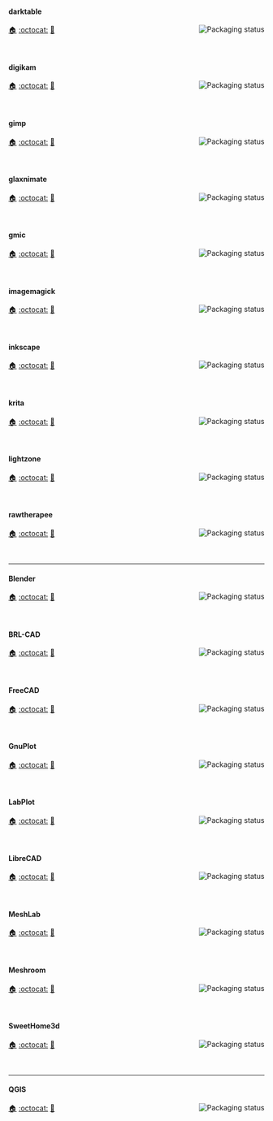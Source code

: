 
#### darktable
<a href="https://repology.org/project/darktable/versions">
    <img src="https://repology.org/badge/vertical-allrepos/darktable.svg?columns=3&header=darktable&exclude_unsupported=1" alt="Packaging status" align="right">
</a>

[:house:](https://darktable.org) [:octocat:](https://github.com/darktable-org/darktable) [:bookmark:](https://github.com/darktable-org/darktable/blob/master/RELEASE_NOTES.md)

<br clear="right"/>

#### digikam
<a href="https://repology.org/project/digikam/versions">
    <img src="https://repology.org/badge/vertical-allrepos/digikam.svg?columns=3&header=digikam&exclude_unsupported=1" alt="Packaging status" align="right">
</a>

[:house:](https://digikam.org/) [:octocat:](https://invent.kde.org/graphics/digikam) [:bookmark:](https://invent.kde.org/graphics/digikam/-/tree/master/project)

<br clear="right"/>

#### gimp
<a href="https://repology.org/project/gimp/versions">
    <img src="https://repology.org/badge/vertical-allrepos/gimp.svg?columns=3&header=gimp&exclude_unsupported=1" alt="Packaging status" align="right">
</a>

[:house:](https://gimp.org) [:octocat:](https://gitlab.gnome.org/GNOME/gimp) [:bookmark:](https://gitlab.gnome.org/GNOME/gimp/-/blob/master/NEWS?ref_type=heads)

<br clear="right"/>

#### glaxnimate
<a href="https://repology.org/project/glaxnimate/versions">
    <img src="https://repology.org/badge/vertical-allrepos/glaxnimate.svg?columns=3&header=glaxnimate&exclude_unsupported=1" alt="Packaging status" align="right">
</a>

[:house:](https://glaxnimate.mattbas.org/) [:octocat:](https://gitlab.com/mattbas/glaxnimate) [:bookmark:](https://gitlab.com/mattbas/glaxnimate/-/releases)

<br clear="right"/>

#### gmic
<a href="https://repology.org/project/gmic/versions">
    <img src="https://repology.org/badge/vertical-allrepos/gmic.svg?columns=3&header=gmic&exclude_unsupported=1" alt="Packaging status" align="right">
</a>

[:house:](https://gmic.eu) [:octocat:](https://github.com/GreycLab/gmic) [:bookmark:](https://discuss.pixls.us/tag/changelog)

<br clear="right"/>

#### imagemagick
<a href="https://repology.org/project/imagemagick/versions">
    <img src="https://repology.org/badge/vertical-allrepos/imagemagick.svg?columns=3&header=imagemagick&exclude_unsupported=1" alt="Packaging status" align="right">
</a>

[:house:](https://imagemagick.org/) [:octocat:](https://github.com/ImageMagick/ImageMagick) [:bookmark:](https://github.com/ImageMagick/Website/blob/main/ChangeLog.md)

<br clear="right"/>

#### inkscape
<a href="https://repology.org/project/inkscape/versions">
    <img src="https://repology.org/badge/vertical-allrepos/inkscape.svg?columns=3&header=inkscape&exclude_unsupported=1" alt="Packaging status" align="right">
</a>

[:house:](https://inkscape.org) [:octocat:](https://gitlab.com/inkscape/inkscape) [:bookmark:](https://gitlab.com/inkscape/inkscape/-/releases)

<br clear="right"/>

#### krita
<a href="https://repology.org/project/krita/versions">
    <img src="https://repology.org/badge/vertical-allrepos/krita.svg?columns=3&header=krita&exclude_unsupported=1" alt="Packaging status" align="right">
</a>

[:house:](https://krita.org) [:octocat:](https://invent.kde.org/graphics/krita) [:bookmark:](https://krita.org/en/about/krita-releases-overview/)

<br clear="right"/>

#### lightzone
<a href="https://repology.org/project/lightzone/versions">
    <img src="https://repology.org/badge/vertical-allrepos/lightzone.svg?columns=3&header=lightzone&exclude_unsupported=1" alt="Packaging status" align="right">
</a>

[:house:](https://github.com/ktgw0316/LightZone) [:octocat:](https://github.com/ktgw0316/LightZone) [:bookmark:](https://github.com/ktgw0316/LightZone/releases/latest)

<br clear="right"/>

#### rawtherapee
<a href="https://repology.org/project/rawtherapee/versions">
    <img src="https://repology.org/badge/vertical-allrepos/rawtherapee.svg?columns=3&header=rawtherapee&exclude_unsupported=1" alt="Packaging status" align="right">
</a>

[:house:](https://rawtherapee.com) [:octocat:](https://github.com/Beep6581/RawTherapee) [:bookmark:](https://github.com/Beep6581/RawTherapee/blob/dev/RELEASE_NOTES.txt)

<br clear="right"/>


----

#### Blender
<a href="https://repology.org/project/blender/versions">
    <img src="https://repology.org/badge/vertical-allrepos/blender.svg?columns=3&header=Blender&exclude_unsupported=1" alt="Packaging status" align="right">
</a>

[:house:](https://blender.org) [:octocat:](https://projects.blender.org/blender/blender) [:bookmark:](https://www.blender.org/download/releases/)

<br clear="right"/>

#### BRL-CAD
<a href="https://repology.org/project/brlcad/versions">
    <img src="https://repology.org/badge/vertical-allrepos/brlcad.svg?columns=3&header=BRL-CAD&exclude_unsupported=1" alt="Packaging status" align="right">
</a>

[:house:](https://brlcad.org) [:octocat:](https://github.com/BRL-CAD/brlcad) [:bookmark:](https://github.com/BRL-CAD/brlcad/blob/main/NEWS)

<br clear="right"/>

#### FreeCAD
<a href="https://repology.org/project/freecad/versions">
    <img src="https://repology.org/badge/vertical-allrepos/freecad.svg?columns=3&header=FreeCAD&exclude_unsupported=1" alt="Packaging status" align="right">
</a>

[:house:](https://freecad.org) [:octocat:](https://github.com/FreeCAD/FreeCAD) [:bookmark:](https://github.com/FreeCAD/FreeCAD/commits/main)

<br clear="right"/>

#### GnuPlot
<a href="https://repology.org/project/gnuplot/versions">
    <img src="https://repology.org/badge/vertical-allrepos/gnuplot.svg?columns=3&header=Gnuplot&exclude_unsupported=1" alt="Packaging status" align="right">
</a>

[:house:](http://www.gnuplot.info/) [:octocat:](https://sourceforge.net/p/gnuplot/gnuplot-main/ci/master/tree/) [:bookmark:](https://sourceforge.net/p/gnuplot/gnuplot-main/ci/master/tree/NEWS)

<br clear="right"/>


#### LabPlot
<a href="https://repology.org/project/labplot/versions">
    <img src="https://repology.org/badge/vertical-allrepos/labplot.svg?columns=3&header=LabPlot&exclude_unsupported=1" alt="Packaging status" align="right">
</a>

[:house:](https://labplot.kde.org/) [:octocat:](https://invent.kde.org/education/labplot) [:bookmark:](https://invent.kde.org/education/labplot/-/blob/master/ChangeLog)

<br clear="right"/>

#### LibreCAD
<a href="https://repology.org/project/librecad/versions">
    <img src="https://repology.org/badge/vertical-allrepos/librecad.svg?columns=3&header=LibreCAD&exclude_unsupported=1" alt="Packaging status" align="right">
</a>

[:house:](https://librecad.org/) [:octocat:](https://github.com/LibreCAD/LibreCAD/) [:bookmark:](https://github.com/LibreCAD/LibreCAD/blob/master/CHANGELOG.md)

<br clear="right"/>

#### MeshLab
<a href="https://repology.org/project/meshlab/versions">
    <img src="https://repology.org/badge/vertical-allrepos/meshlab.svg?columns=3&header=MeshLab&exclude_unsupported=1" alt="Packaging status" align="right">
</a>

[:house:](https://www.meshlab.net/) [:octocat:](https://github.com/cnr-isti-vclab/meshlab) [:bookmark:](https://github.com/cnr-isti-vclab/meshlab/releases)

<br clear="right"/>

#### Meshroom
<a href="https://repology.org/project/meshroom/versions">
    <img src="https://repology.org/badge/vertical-allrepos/meshroom.svg?columns=3&header=Meshroom&exclude_unsupported=1" alt="Packaging status" align="right">
</a>

[:house:](http://alicevision.org/) [:octocat:](https://github.com/alicevision/Meshroom) [:bookmark:](https://github.com/alicevision/Meshroom/blob/develop/CHANGES.md)

<br clear="right"/>

#### SweetHome3d
<a href="https://repology.org/project/sweethome3d/versions">
    <img src="https://repology.org/badge/vertical-allrepos/sweethome3d.svg?columns=3&header=SweetHome3d&exclude_unsupported=1" alt="Packaging status" align="right">
</a>

[:house:](https://sweethome3d.com/) [:octocat:](https://sourceforge.net/p/sweethome3d/code/HEAD/tree/trunk/) [:bookmark:](https://www.sweethome3d.com/history.jsp)

<br clear="right"/>

----

#### QGIS
<a href="https://repology.org/project/qgis/versions">
    <img src="https://repology.org/badge/vertical-allrepos/qgis.svg?columns=3&header=QGIS&exclude_unsupported=1" alt="Packaging status" align="right">
</a>

[:house:](https://qgis.org/) [:octocat:](https://github.com/qgis/QGIS) [:bookmark:](https://github.com/qgis/QGIS/releases)

<br clear="right"/>

